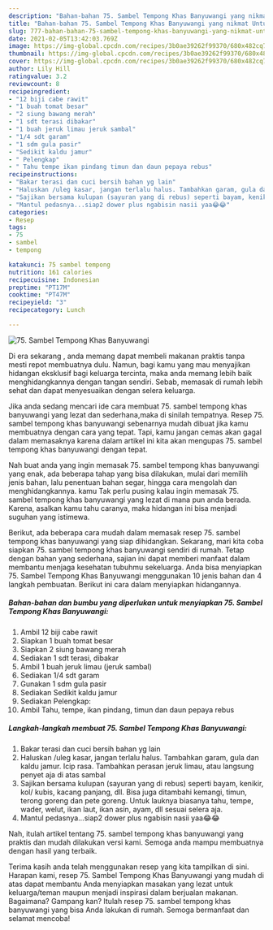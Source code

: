 ```yaml
---
description: "Bahan-bahan 75. Sambel Tempong Khas Banyuwangi yang nikmat Untuk Jualan"
title: "Bahan-bahan 75. Sambel Tempong Khas Banyuwangi yang nikmat Untuk Jualan"
slug: 777-bahan-bahan-75-sambel-tempong-khas-banyuwangi-yang-nikmat-untuk-jualan
date: 2021-02-05T13:42:03.769Z
image: https://img-global.cpcdn.com/recipes/3b0ae39262f99370/680x482cq70/75-sambel-tempong-khas-banyuwangi-foto-resep-utama.jpg
thumbnail: https://img-global.cpcdn.com/recipes/3b0ae39262f99370/680x482cq70/75-sambel-tempong-khas-banyuwangi-foto-resep-utama.jpg
cover: https://img-global.cpcdn.com/recipes/3b0ae39262f99370/680x482cq70/75-sambel-tempong-khas-banyuwangi-foto-resep-utama.jpg
author: Lily Hill
ratingvalue: 3.2
reviewcount: 8
recipeingredient:
- "12 biji cabe rawit"
- "1 buah tomat besar"
- "2 siung bawang merah"
- "1 sdt terasi dibakar"
- "1 buah jeruk limau jeruk sambal"
- "1/4 sdt garam"
- "1 sdm gula pasir"
- "Sedikit kaldu jamur"
- " Pelengkap"
- " Tahu tempe ikan pindang timun dan daun pepaya rebus"
recipeinstructions:
- "Bakar terasi dan cuci bersih bahan yg lain"
- "Haluskan /uleg kasar, jangan terlalu halus. Tambahkan garam, gula dan kaldu jamur. Icip rasa. Tambahkan perasan jeruk limau, atau langsung penyet aja di atas sambal"
- "Sajikan bersama kulupan (sayuran yang di rebus) seperti bayam, kenikir, kol/ kubis, kacang panjang, dll. Bisa juga ditambahi kemangi, timun, terong goreng dan pete goreng. Untuk lauknya biasanya tahu, tempe, wader, welut, ikan laut, ikan asin, ayam, dll sesuai selera aja."
- "Mantul pedasnya...siap2 dower plus ngabisin nasii yaa😂😂"
categories:
- Resep
tags:
- 75
- sambel
- tempong

katakunci: 75 sambel tempong 
nutrition: 161 calories
recipecuisine: Indonesian
preptime: "PT17M"
cooktime: "PT47M"
recipeyield: "3"
recipecategory: Lunch

---
```



![75. Sambel Tempong Khas Banyuwangi](https://img-global.cpcdn.com/recipes/3b0ae39262f99370/680x482cq70/75-sambel-tempong-khas-banyuwangi-foto-resep-utama.jpg)

Di era  sekarang , anda memang dapat membeli makanan praktis tanpa mesti repot membuatnya dulu. Namun, bagi kamu yang mau menyajikan hidangan eksklusif bagi keluarga tercinta, maka anda memang lebih baik menghidangkannya dengan tangan sendiri. Sebab, memasak di rumah lebih sehat dan dapat menyesuaikan dengan selera keluarga.

Jika anda sedang mencari ide cara membuat 75. sambel tempong khas banyuwangi yang lezat dan sederhana,maka di sinilah tempatnya. Resep 75. sambel tempong khas banyuwangi  sebenarnya mudah dibuat jika kamu membuatnya dengan cara yang tepat. Tapi, kamu jangan cemas akan gagal dalam memasaknya 
karena dalam artikel ini kita akan mengupas 75. sambel tempong khas banyuwangi dengan tepat.  



Nah buat anda yang ingin memasak 75. sambel tempong khas banyuwangi yang enak, ada beberapa tahap yang bisa dilakukan, mulai dari memilih jenis bahan, lalu penentuan bahan segar, hingga cara mengolah dan menghidangkannya. kamu Tak perlu pusing kalau ingin memasak 75. sambel tempong khas banyuwangi yang lezat di mana pun anda berada. Karena, asalkan kamu  tahu caranya, maka hidangan ini bisa menjadi suguhan yang istimewa.

Berikut, ada beberapa cara mudah dalam memasak resep 75. sambel tempong khas banyuwangi yang siap dihidangkan. Sekarang, mari kita coba siapkan 75. sambel tempong khas banyuwangi sendiri di rumah. Tetap dengan bahan yang sederhana, sajian ini dapat memberi manfaat dalam membantu menjaga kesehatan tubuhmu sekeluarga. Anda bisa menyiapkan 75. Sambel Tempong Khas Banyuwangi menggunakan 10 jenis bahan dan 4 langkah pembuatan. Berikut ini cara dalam menyiapkan hidangannya.

<!--inarticleads1-->

##### Bahan-bahan dan bumbu yang diperlukan untuk menyiapkan 75. Sambel Tempong Khas Banyuwangi:

1. Ambil 12 biji cabe rawit
1. Siapkan 1 buah tomat besar
1. Siapkan 2 siung bawang merah
1. Sediakan 1 sdt terasi, dibakar
1. Ambil 1 buah jeruk limau (jeruk sambal)
1. Sediakan 1/4 sdt garam
1. Gunakan 1 sdm gula pasir
1. Sediakan Sedikit kaldu jamur
1. Sediakan  Pelengkap:
1. Ambil  Tahu, tempe, ikan pindang, timun dan daun pepaya rebus




<!--inarticleads2-->

##### Langkah-langkah membuat 75. Sambel Tempong Khas Banyuwangi:

1. Bakar terasi dan cuci bersih bahan yg lain
1. Haluskan /uleg kasar, jangan terlalu halus. Tambahkan garam, gula dan kaldu jamur. Icip rasa. Tambahkan perasan jeruk limau, atau langsung penyet aja di atas sambal
1. Sajikan bersama kulupan (sayuran yang di rebus) seperti bayam, kenikir, kol/ kubis, kacang panjang, dll. Bisa juga ditambahi kemangi, timun, terong goreng dan pete goreng. Untuk lauknya biasanya tahu, tempe, wader, welut, ikan laut, ikan asin, ayam, dll sesuai selera aja.
1. Mantul pedasnya...siap2 dower plus ngabisin nasii yaa😂😂




Nah, itulah artikel tentang  75. sambel tempong khas banyuwangi  yang praktis dan mudah dilakukan versi kami. Semoga anda mampu membuatnya dengan hasil yang terbaik. 

Terima kasih anda telah menggunakan resep yang kita tampilkan di sini. Harapan kami, resep  75. Sambel Tempong Khas Banyuwangi yang mudah di atas dapat membantu Anda menyiapkan masakan yang lezat untuk keluarga/teman maupun menjadi inspirasi dalam berjualan makanan. Bagaimana? Gampang kan? Itulah resep 75. sambel tempong khas banyuwangi yang bisa Anda lakukan di rumah. Semoga bermanfaat dan selamat mencoba!

